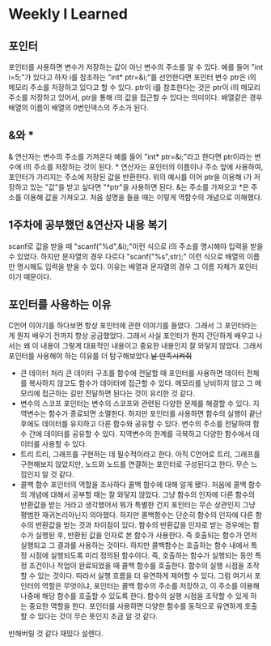 # Weekly I Learned

## 포인터

포인터를 사용하면 변수가 저장하는 값이 아닌 변수의 주소를 알 수 있다.
예를 들어 "int i=5;"가 있다고 하자
i를 참조하는 "int* ptr=&i;"를 선언한다면
포인터 변수 ptr은 i의 메모리 주소를 저장하고 있다고 할 수 있다.
ptr이 i를 참조한다는 것은 ptr이 i의 메모리 주소를 저장하고 있어서, ptr을 통해 i의 값을 접근할 수 있다는 의미이다. 배열같은 경우 배열의 이름이 배열의 0번인덱스의 주소가 된다.

## &와 *

& 연산자는 변수의 주소를 가져온다
예를 들어 "int* ptr=&i;"라고 한다면 ptr이라는 변수에 i의 주소를 저장하는 것이 된다.
\* 연산자는 포인터의 이름이나 주소 앞에 사용하여, 포인터가 가리지는 주소에 저장된 값을 반환한다.
위의 예시를 이어 ptr을 이용해 i가 저장하고 있는 "값"을 받고 싶다면 "*ptr"을 사용하면 된다.
&는 주소를 가져오고 *은 주소를 이용해 값을 가져오고. 처음 설명을 들을 때는 이렇게 역함수의 개념으로 이해했다.

## 1주차에 공부했던 &연산자 내용 복기

scanf로 값을 받을 때 "scanf("%d",&i);"이런 식으로 i의 주소를 명시해야 입력을 받을 수 있었다.
하지만 문자열의 경우 다르다 "scanf("%s",str);" 이런 식으로 배열의 이름만 명시해도 입력을 받을 수 있다.
이유는 배열과 문자열의 경우 그 이름 자체가 포인터이기 때문이다.

## 포인터를 사용하는 이유

C언어 이야기를 하다보면 항상 포인터에 관한 이야기를 들었다. 그래서 그 포인터라는 게 뭔지 배우기 전까지 항상 궁금했었다. 그래서 사실 포인터가 뭔지 간단하게 배우고 나서는 왜 이 내용이 그렇게 대표적인 내용이고 중요한 내용인지 잘 와닿지 않았다. 그래서 포인터를 사용해야 하는 이유를 더 탐구해보았다.~~날 만족시켜줘~~

- 큰 데이터 처리
큰 데이터 구조를 함수에 전달할 때 포인터를 사용하면 데이터 전체를 복사하지 않고도 함수가 데이터에 접근할 수 있다. 메모리를 낭비하지 않고 그 메모리에 접근하는 길만 전달하면 된다는 것이 유리한 것 같다.
- 변수의 스코프
포인터는 변수의 스코프와 관련된 다양한 문제를 해결할 수 있다.
지역변수는 함수가 종료되면 소멸한다. 하지만 포인터를 사용하면 함수의 실행이 끝난 후에도 데이터를 유지하고 다른 함수와 공유할 수 있다. 변수의 주소를 전달하여 함수 간에 데이터를 공유할 수 있다. 지역변수의 한계를 극복하고 다양한 함수에서 데이터를 사용할 수 있다.
- 트리
트리, 그래프를 구현하는 데 필수적이라고 한다. 아직 C언어로 트리, 그래프를 구현해보지 않았지만, 노드와 노드를 연결하는 포인터로 구성된다고 한다. 무슨 느낌인지 알 것 같다.
- 콜백 함수
포인터의 역할을 조사하다 콜백 함수에 대해 알게 됐다. 처음에 콜백 함수의 개념에 대해서 공부할 때는 잘 와닿지 않았다. 그냥 함수의 인자에 다른 함수의 반환값을 받는 거라고 생각했어서 뭐가 특별한 건지 포인터는 무슨 상관인지 그냥 평범한 재귀논리아닌지 의아했다. 하지만 콜백함수는 단순히 함수의 인자에 다른 함수의 반환값을 받는 것과 차이점이 있다.
함수의 반환값을 인자로 받는 경우에는 함수가 실행된 후, 반환된 값을 인자로 본 함수가 사용한다. 즉 호출되는 함수가 먼저 실행되고 그 결과를 사용하는 것이다.
하지만 콜백함수는 호출하는 함수 내에서 특정 시점에 실행되도록 미리 정의된 함수이다. 즉, 호출하는 함수가 실행되는 동안 특정 조건이나 작업이 완료되었을 때 콜백 함수를 호출한다.
함수의 실행 시점을 조작할 수 있는 것이다. 따라서 실행 흐름을 더 유연하게 제어할 수 있다.
그럼 여기서 포인터의 역할은 무엇이냐, 포인터는 콜백 함수의 주소를 저장하고, 이 주소를 이용해 나중에 해당 함수를 호출할 수 있도록 한다. 함수의 실행 시점을 조작할 수 있게 하는 중요한 역할을 한다. 포인터를 사용하면 다양한 함수를 동적으로 유연하게 호출할 수 있다는 것이 무슨 뜻인지 조금 알 것 같다.

반해버릴 것 같다 재밌다 설렌다.
